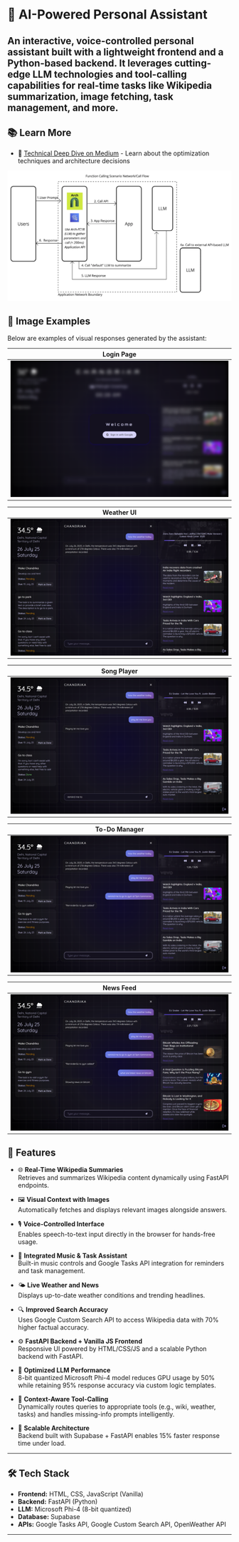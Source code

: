 # 🔧 AI-Powered Personal Assistant

An interactive, voice-controlled personal assistant built with a lightweight frontend and a Python-based backend. It leverages cutting-edge LLM technologies and tool-calling capabilities for real-time tasks like Wikipedia summarization, image fetching, task management, and more.
---
## 📚 Learn More
- 📝 [Technical Deep Dive on Medium](https://medium.com/@akgupta1337/breaking-the-6gb-barrier-how-i-optimized-function-calling-llms-for-resource-constrained-491683b6955d) - Learn about the optimization techniques and architecture decisions
  
![Arch 3b LLM](ss/llm.png)

## 📸 Image Examples

Below are examples of visual responses generated by the assistant:

| Login Page |
|------------------------------|
| ![Login Screenshot](ss/login.png) |

| Weather UI |
|------------------------------|
| ![Weather Screenshot](ss/weather.png) |

| Song Player |
|------------------------------|
| ![Song Player Screenshot](ss/song.png) |

| To-Do Manager |
|------------------------------|
| ![To-Do Screenshot](ss/todo.png) |

| News Feed |
|------------------------------|
| ![News Screenshot](ss/news.png) |


## 🚀 Features

- 🌐 **Real-Time Wikipedia Summaries**  
  Retrieves and summarizes Wikipedia content dynamically using FastAPI endpoints.

- 🖼️ **Visual Context with Images**  
  Automatically fetches and displays relevant images alongside answers.

- 🎙️ **Voice-Controlled Interface**  
  Enables speech-to-text input directly in the browser for hands-free usage.

- 🎵 **Integrated Music & Task Assistant**  
  Built-in music controls and Google Tasks API integration for reminders and task management.

- 🌤️ **Live Weather and News**  
  Displays up-to-date weather conditions and trending headlines.

- 🔍 **Improved Search Accuracy**  
  Uses Google Custom Search API to access Wikipedia data with 70% higher factual accuracy.

- ⚙️ **FastAPI Backend + Vanilla JS Frontend**  
  Responsive UI powered by HTML/CSS/JS and a scalable Python backend with FastAPI.

- 🧠 **Optimized LLM Performance**  
  8-bit quantized Microsoft Phi-4 model reduces GPU usage by 50% while retaining 95% response accuracy via custom logic templates.

- 🧩 **Context-Aware Tool-Calling**  
  Dynamically routes queries to appropriate tools (e.g., wiki, weather, tasks) and handles missing-info prompts intelligently.

- 🧱 **Scalable Architecture**  
  Backend built with Supabase + FastAPI enables 15% faster response time under load.

---

## 🛠️ Tech Stack

- **Frontend:** HTML, CSS, JavaScript (Vanilla)
- **Backend:** FastAPI (Python)
- **LLM:** Microsoft Phi-4 (8-bit quantized)
- **Database:** Supabase
- **APIs:** Google Tasks API, Google Custom Search API, OpenWeather API

---

